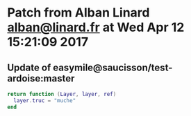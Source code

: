 # Patch from Alban Linard <alban@linard.fr> at Wed Apr 12 15:21:09 2017

## Update of easymile@saucisson/test-ardoise:master

```lua
return function (Layer, layer, ref)
  layer.truc = "muche"
end
```


